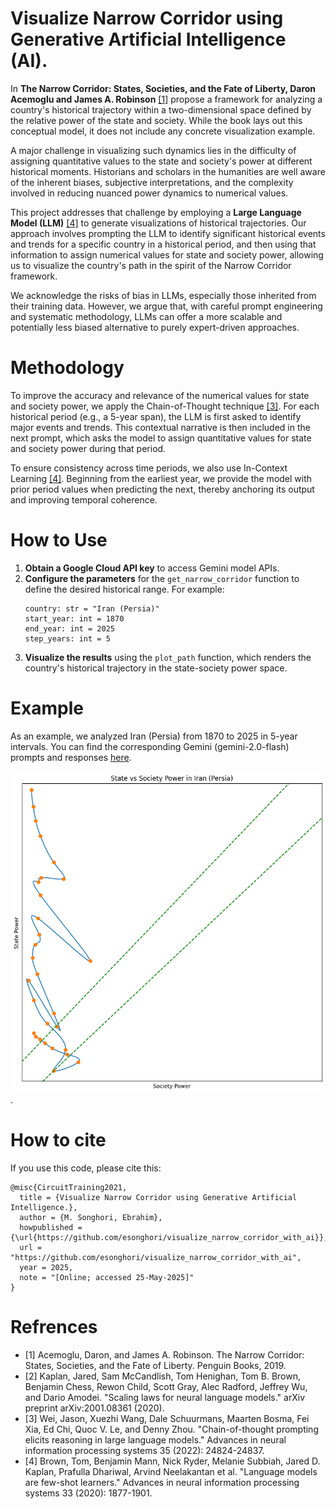 # Visualize Narrow Corridor using Generative Artificial Intelligence (AI).

In **The Narrow Corridor: States, Societies, and the Fate of Liberty, Daron Acemoglu and James A. Robinson** [[1]](#1) propose a framework for analyzing a country's historical trajectory within a two-dimensional space defined by the relative power of the state and society. While the book lays out this conceptual model, it does not include any concrete visualization example.

A major challenge in visualizing such dynamics lies in the difficulty of assigning quantitative values to the state and society's power at different historical moments. Historians and scholars in the humanities are well aware of the inherent biases, subjective interpretations, and the complexity involved in reducing nuanced power dynamics to numerical values.

This project addresses that challenge by employing a **Large Language Model (LLM)** [[4]](#4) to generate visualizations of historical trajectories. Our approach involves prompting the LLM to identify significant historical events and trends for a specific country in a historical period, and then using that information to assign numerical values for state and society power, allowing us to visualize the country's path in the spirit of the Narrow Corridor framework.

We acknowledge the risks of bias in LLMs, especially those inherited from their training data. However, we argue that, with careful prompt engineering and systematic methodology, LLMs can offer a more scalable and potentially less biased alternative to purely expert-driven approaches.

# Methodology

To improve the accuracy and relevance of the numerical values for state and society power, we apply the Chain-of-Thought technique [[3]](#3). For each historical period (e.g., a 5-year span), the LLM is first asked to identify major events and trends. This contextual narrative is then included in the next prompt, which asks the model to assign quantitative values for state and society power during that period.

To ensure consistency across time periods, we also use In-Context Learning [[4]](#4). Beginning from the earliest year, we provide the model with prior period values when predicting the next, thereby anchoring its output and improving temporal coherence.

# How to Use

1.  **Obtain a Google Cloud API key** to access Gemini model APIs.
1.  **Configure the parameters** for the `get_narrow_corridor` function to define the desired historical range. For example:
	```
	country: str = "Iran (Persia)"
	start_year: int = 1870
	end_year: int = 2025
	step_years: int = 5
	```
1. **Visualize the results** using the `plot_path` function, which renders the country's historical trajectory in the state-society power space.


# Example

As an example, we analyzed Iran (Persia) from 1870 to 2025 in 5-year intervals. You can find the corresponding Gemini (gemini-2.0-flash) prompts and responses [here](./example/Iran%20(Persia)%201880-2025%20promot%20and%20response.txt).

![Iran's path from 1880 to 2025](./example/Iran%20(Persia)%201880-2025.png).


# How to cite

If you use this code, please cite this:

```
@misc{CircuitTraining2021,
  title = {Visualize Narrow Corridor using Generative Artificial Intelligence.},
  author = {M. Songhori, Ebrahim},
  howpublished = {\url{https://github.com/esonghori/visualize_narrow_corridor_with_ai}},
  url = "https://github.com/esonghori/visualize_narrow_corridor_with_ai",
  year = 2025,
  note = "[Online; accessed 25-May-2025]"
}
```

# Refrences
- <a id="1">[1]</a> Acemoglu, Daron, and James A. Robinson. The Narrow Corridor: States, Societies, and the Fate of Liberty. Penguin Books, 2019. 
- <a id="2">[2]</a> Kaplan, Jared, Sam McCandlish, Tom Henighan, Tom B. Brown, Benjamin Chess, Rewon Child, Scott Gray, Alec Radford, Jeffrey Wu, and Dario Amodei. "Scaling laws for neural language models." arXiv preprint arXiv:2001.08361 (2020).
- <a id="3">[3]</a> Wei, Jason, Xuezhi Wang, Dale Schuurmans, Maarten Bosma, Fei Xia, Ed Chi, Quoc V. Le, and Denny Zhou. "Chain-of-thought prompting elicits reasoning in large language models." Advances in neural information processing systems 35 (2022): 24824-24837.
- <a id="4">[4]</a> Brown, Tom, Benjamin Mann, Nick Ryder, Melanie Subbiah, Jared D. Kaplan, Prafulla Dhariwal, Arvind Neelakantan et al. "Language models are few-shot learners." Advances in neural information processing systems 33 (2020): 1877-1901.
